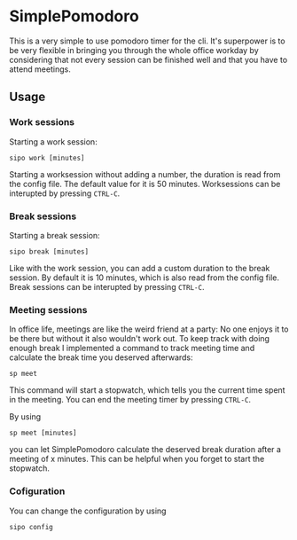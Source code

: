 # SimplePomodoro
This is a very simple to use pomodoro timer for the cli. It's superpower is to be very flexible in bringing you through the whole office workday by considering that not every session can be finished well and that you have to attend meetings.

## Usage
### Work sessions
Starting a work session:
``` 
sipo work [minutes]
```
Starting a worksession without adding a number, the duration is read from the config file. The default value for it is 50 minutes. Worksessions can be interupted by pressing `CTRL-C`.

### Break sessions
Starting a break session:
```
sipo break [minutes]
```
Like with the work session, you can add a custom duration to the break session. By default it is 10 minutes, which is also read from the config file. Break sessions can be interupted by pressing `CTRL-C`.

### Meeting sessions
In office life, meetings are like the weird friend at a party: No one enjoys it to be there but without it also wouldn't work out. To keep track with doing enough break I implemented a command to track meeting time and calculate the break time you deserved afterwards:
```
sp meet
```
This command will start a stopwatch, which tells you the current time spent in the meeting. You can end the meeting timer by pressing `CTRL-C`.

By using
```
sp meet [minutes] 
```
you can let SimplePomodoro calculate the deserved break duration after a meeting of x minutes. This can be helpful when you forget to start the stopwatch.

### Cofiguration
You can change the configuration by using
```
sipo config
```

